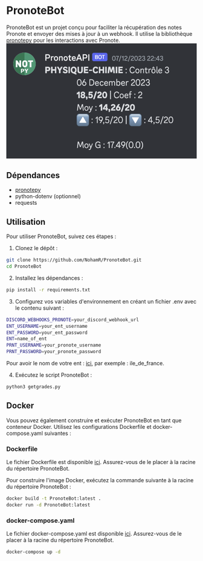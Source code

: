 # PronoteBot

PronoteBot est un projet conçu pour faciliter la récupération des notes Pronote et envoyer des mises à jour à un webhook. Il utilise la bibliothèque [pronotepy](https://github.com/bain3/pronotepy) pour les interactions avec Pronote.
![exemple.png](exemple.png)

## Dépendances

 - [pronotepy](https://github.com/bain3/pronotepy)
 - python-dotenv (optionnel)
 - requests

## Utilisation

Pour utiliser PronoteBot, suivez ces étapes :

1. Clonez le dépôt :

```bash
git clone https://github.com/NohamR/PronoteBot.git
cd PronoteBot
```

2. Installez les dépendances :

```bash
pip install -r requirements.txt
```


3. Configurez vos variables d'environnement en créant un fichier .env avec le contenu suivant :
    
```bash
DISCORD_WEBHOOKS_PRONOTE=your_discord_webhook_url
ENT_USERNAME=your_ent_username
ENT_PASSWORD=your_ent_password
ENT=name_of_ent
PRNT_USERNAME=your_pronote_username
PRNT_PASSWORD=your_pronote_password 
```

Pour avoir le nom de votre ent : [ici](https://pronotepy.readthedocs.io/en/stable/api/ent.html), par exemple : ile_de_france.

4. Exécutez le script PronoteBot :
    
```bash
python3 getgrades.py
```


## Docker

Vous pouvez également construire et exécuter PronoteBot en tant que conteneur Docker. Utilisez les configurations Dockerfile et docker-compose.yaml suivantes :

### Dockerfile

Le fichier Dockerfile est disponible [ici](Dockerfile). Assurez-vous de le placer à la racine du répertoire PronoteBot.

Pour construire l'image Docker, exécutez la commande suivante à la racine du répertoire PronoteBot :

```bash
docker build -t PronoteBot:latest .
docker run -d PronoteBot:latest
```

### docker-compose.yaml

Le fichier docker-compose.yaml  est disponible [ici](docker-compose.yaml). Assurez-vous de le placer à la racine du répertoire PronoteBot.

```bash
docker-compose up -d
```